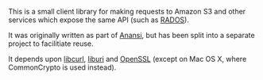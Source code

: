 This is a small client library for making requests to Amazon S3 and other
services which expose the same API (such as [RADOS](http://ceph.com/docs/master/rados/)).

It was originally written as part of [Anansi](https://github.com/bbcarchdev/anansi),
but has been split into a separate project to facilitiate reuse.

It depends upon [libcurl](http://curl.haxx.se/libcurl/), [liburi](https://bbcarchdev.github.io/liburi/) and
[OpenSSL](https://www.openssl.org/) (except on Mac OS X, where CommonCrypto is used instead).

